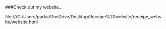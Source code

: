 ###Check out my website...


file:///C:/Users/parka/OneDrive/Desktop/Receipe%20website/receipe_website/website.html
